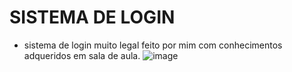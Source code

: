 # SISTEMA DE LOGIN
- sistema de login muito legal feito por mim com conhecimentos adqueridos em sala de aula.
![image](https://github.com/terezafabiula/sistema-de-login/assets/150807884/37392db8-733e-4bbd-ad00-7af7c9ee6d61)


